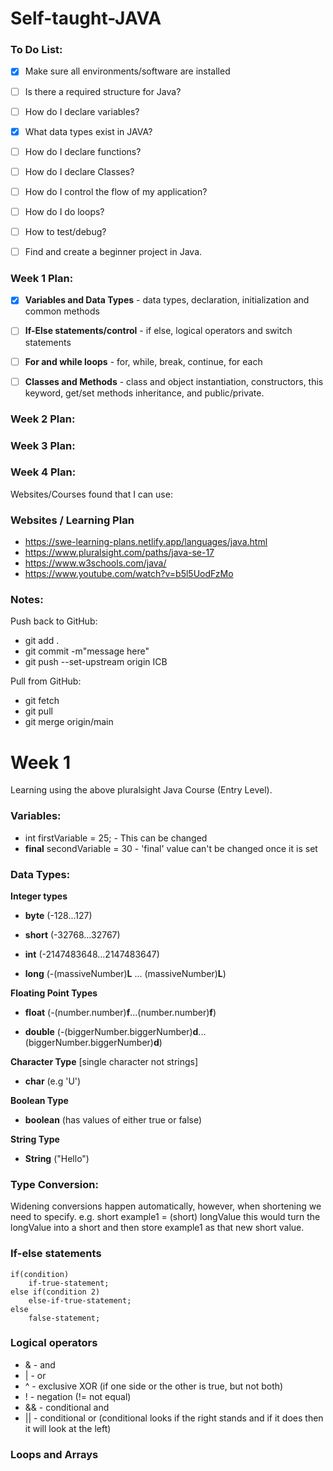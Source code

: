 # Self-taught-JAVA

### To Do List:

-[x] Make sure all environments/software are installed

-[ ] Is there a required structure for Java?

-[ ] How do I declare variables?

-[x] What data types exist in JAVA?

-[ ] How do I declare functions?

-[ ] How do I declare Classes?

-[ ] How do I control the flow of my application?

-[ ] How do I do loops?

-[ ] How to test/debug?

-[ ] Find and create a beginner project in Java.


### Week 1 Plan:
-[x] **Variables and Data Types** - data types, declaration, initialization and common methods

-[ ] **If-Else statements/control** - if else, logical operators and switch statements

-[ ] **For and while loops** - for, while, break, continue, for each

-[ ] **Classes and Methods** - class and object instantiation, constructors, this keyword, get/set methods inheritance, and public/private.


### Week 2 Plan:

### Week 3 Plan:

### Week 4 Plan:

Websites/Courses found that I can use:

### Websites / Learning Plan
- https://swe-learning-plans.netlify.app/languages/java.html
- https://www.pluralsight.com/paths/java-se-17
- https://www.w3schools.com/java/
- https://www.youtube.com/watch?v=b5l5UodFzMo

### Notes:

Push back to GitHub:
- git add .
- git commit -m"message here"
- git push --set-upstream origin ICB

Pull from GitHub:
- git fetch
- git pull
- git merge origin/main


# Week 1
Learning using the above pluralsight Java Course (Entry Level).

### Variables:
- int firstVariable = 25; - This can be changed 
- **final** secondVariable = 30 - 'final' value can't be changed once it is set

### Data Types:
**Integer types**

- **byte** (-128...127)

- **short** (-32768...32767)

- **int** (-2147483648...2147483647)

- **long** (-(massiveNumber)**L** ... (massiveNumber)**L**)

**Floating Point Types** 

- **float** (-(number.number)**f**...(number.number)**f**)

- **double** (-(biggerNumber.biggerNumber)**d**...(biggerNumber.biggerNumber)**d**)

**Character Type** [single character not strings] 

- **char** (e.g 'U') 

**Boolean Type** 

- **boolean** (has values of either true or false)

**String Type**

- **String** ("Hello")

### Type Conversion:
Widening conversions happen automatically, however, when shortening we need to specify.
e.g. short example1 = (short) longValue
this would turn the longValue into a short and then store example1 as that new short value.

### If-else statements

    if(condition)
        if-true-statement;
    else if(condition 2)
        else-if-true-statement;
    else
        false-statement;

### Logical operators
- & - and
- | - or
- ^ - exclusive XOR (if one  side or the other is true, but not both)
- ! - negation (!= not equal)
- && - conditional and
- || - conditional or
(conditional looks if the right stands and if it does then it will look at the left)

### Loops and Arrays